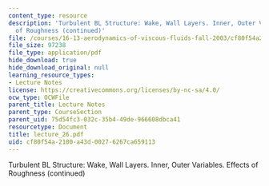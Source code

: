 ```yaml
---
content_type: resource
description: 'Turbulent BL Structure: Wake, Wall Layers. Inner, Outer Variables. Effects
  of Roughness (continued)'
file: /courses/16-13-aerodynamics-of-viscous-fluids-fall-2003/cf80f54a2100a43d00276267ca659113_lecture_26.pdf
file_size: 97238
file_type: application/pdf
hide_download: true
hide_download_original: null
learning_resource_types:
- Lecture Notes
license: https://creativecommons.org/licenses/by-nc-sa/4.0/
ocw_type: OCWFile
parent_title: Lecture Notes
parent_type: CourseSection
parent_uid: 75d54fc3-032c-35b4-49de-966608dbca41
resourcetype: Document
title: lecture_26.pdf
uid: cf80f54a-2100-a43d-0027-6267ca659113
---
```

Turbulent BL Structure: Wake, Wall Layers. Inner, Outer Variables. Effects of Roughness (continued)
